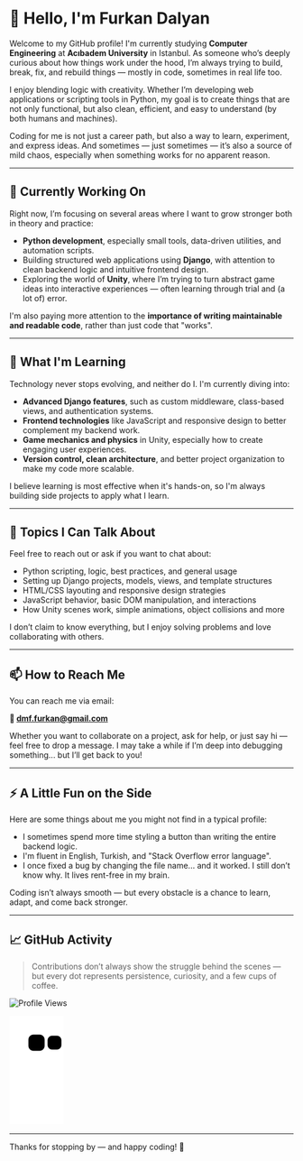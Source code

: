 # 👋 Hello, I'm Furkan Dalyan

Welcome to my GitHub profile! I'm currently studying **Computer Engineering** at **Acıbadem University** in Istanbul. As someone who’s deeply curious about how things work under the hood, I’m always trying to build, break, fix, and rebuild things — mostly in code, sometimes in real life too.

I enjoy blending logic with creativity. Whether I’m developing web applications or scripting tools in Python, my goal is to create things that are not only functional, but also clean, efficient, and easy to understand (by both humans and machines).

Coding for me is not just a career path, but also a way to learn, experiment, and express ideas. And sometimes — just sometimes — it’s also a source of mild chaos, especially when something works for no apparent reason.

---

## 🔭 Currently Working On

Right now, I’m focusing on several areas where I want to grow stronger both in theory and practice:

- **Python development**, especially small tools, data-driven utilities, and automation scripts.
- Building structured web applications using **Django**, with attention to clean backend logic and intuitive frontend design.
- Exploring the world of **Unity**, where I’m trying to turn abstract game ideas into interactive experiences — often learning through trial and (a lot of) error.

I'm also paying more attention to the **importance of writing maintainable and readable code**, rather than just code that "works".

---

## 🌱 What I'm Learning

Technology never stops evolving, and neither do I. I'm currently diving into:

- **Advanced Django features**, such as custom middleware, class-based views, and authentication systems.
- **Frontend technologies** like JavaScript and responsive design to better complement my backend work.
- **Game mechanics and physics** in Unity, especially how to create engaging user experiences.
- **Version control, clean architecture**, and better project organization to make my code more scalable.

I believe learning is most effective when it's hands-on, so I'm always building side projects to apply what I learn.

---

## 💬 Topics I Can Talk About

Feel free to reach out or ask if you want to chat about:

- Python scripting, logic, best practices, and general usage
- Setting up Django projects, models, views, and template structures
- HTML/CSS layouting and responsive design strategies
- JavaScript behavior, basic DOM manipulation, and interactions
- How Unity scenes work, simple animations, object collisions and more

I don’t claim to know everything, but I enjoy solving problems and love collaborating with others.

---

## 📫 How to Reach Me

You can reach me via email:

**📩 dmf.furkan@gmail.com**

Whether you want to collaborate on a project, ask for help, or just say hi — feel free to drop a message. I may take a while if I’m deep into debugging something... but I’ll get back to you!

---

## ⚡ A Little Fun on the Side

Here are some things about me you might not find in a typical profile:

- I sometimes spend more time styling a button than writing the entire backend logic.
- I'm fluent in English, Turkish, and "Stack Overflow error language".
- I once fixed a bug by changing the file name... and it worked. I still don’t know why. It lives rent-free in my brain.

Coding isn’t always smooth — but every obstacle is a chance to learn, adapt, and come back stronger.

---

## 📈 GitHub Activity

> Contributions don’t always show the struggle behind the scenes — but every dot represents persistence, curiosity, and a few cups of coffee.

![Profile Views](https://komarev.com/ghpvc/?username=furkandalyan&color=blue)

<picture>
  <source media="(prefers-color-scheme: dark)" srcset="https://raw.githubusercontent.com/furkandalyan/furkandalyan/output/github-contribution-grid-snake-dark.svg">
  <source media="(prefers-color-scheme: light)" srcset="https://raw.githubusercontent.com/furkandalyan/furkandalyan/output/github-contribution-grid-snake.svg">
  <img alt="GitHub Contribution Snake" src="https://raw.githubusercontent.com/furkandalyan/furkandalyan/output/github-contribution-grid-snake.svg">
</picture>

---

Thanks for stopping by — and happy coding! 🚀
